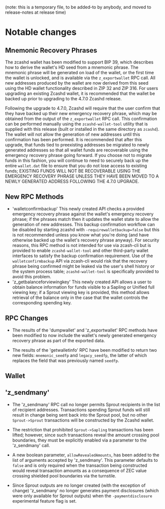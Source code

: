 (note: this is a temporary file, to be added-to by anybody, and moved to
release-notes at release time)

Notable changes
===============

Mnemonic Recovery Phrases
-------------------------

The zcashd wallet has been modified to support BIP 39, which describes how to
derive the wallet's HD seed from a mnemonic phrase.  The mnemonic phrase will
be generated on load of the wallet, or the first time the wallet is unlocked,
and is available via the `z_exportwallet` RPC call. All new addresses produced
by the wallet are now derived from this seed using the HD wallet functionality
described in ZIP 32 and ZIP 316. For users upgrading an existing Zcashd wallet,
it is recommended that the wallet be backed up prior to upgrading to the 4.7.0
Zcashd release.

Following the upgrade to 4.7.0, Zcashd will require that the user confirm that
they have backed up their new emergency recovery phrase, which may be obtained
from the output of the `z_exportwallet` RPC call. This confirmation can be
performed manually using the `zcashd-wallet-tool` utility that is supplied
with this release (built or installed in the same directory as `zcashd`).
The wallet will not allow the generation of new addresses until this
confirmation has been performed. It is recommended that after this upgrade,
that funds tied to preexisting addresses be migrated to newly generated
addresses so that all wallet funds are recoverable using the emergency
recovery phrase going forward. If you choose not to migrate funds in this
fashion, you will continue to need to securely back up the entire `wallet.dat`
file to ensure that you do not lose access to existing funds; EXISTING FUNDS
WILL NOT BE RECOVERABLE USING THE EMERGENCY RECOVERY PHRASE UNLESS THEY HAVE
BEEN MOVED TO A NEWLY GENERATED ADDRESS FOLLOWING THE 4.7.0 UPGRADE.

New RPC Methods
---------------

- 'walletconfirmbackup' This newly created API checks a provided emergency
  recovery phrase against the wallet's emergency recovery phrase; if the phrases
  match then it updates the wallet state to allow the generation of new addresses.
  This backup confirmation workflow can be disabled by starting zcashd with 
  `-requirewalletbackup=false` but this is not recommended unless you know what
  you're doing (and have otherwise backed up the wallet's recovery phrase anyway).
  For security reasons, this RPC method is not intended for use via zcash-cli 
  but is provided to enable `zcashd-wallet-tool` and other third-party wallet 
  interfaces to satisfy the backup confirmation requirement. Use of the 
  `walletconfirmbackup` API via zcash-cli would risk that the recovery phrase 
  being confirmed might be leaked via the user's shell history or the system
  process table; `zcashd-wallet-tool` is specifically provided to avoid this
  problem.
- 'z_getbalanceforviewingkey' This newly created API allows a user to obtain
  balance information for funds visible to a Sapling or Unified full
  viewing key; if a Sprout viewing key is provided, this method allows 
  retrieval of the balance only in the case that the wallet controls the
  corresponding spending key.

RPC Changes
-----------

- The results of the 'dumpwallet' and 'z_exportwallet' RPC methods have been modified
  to now include the wallet's newly generated emergency recovery phrase as part of the
  exported data.

- The results of the 'getwalletinfo' RPC have been modified to return two new fields:
  `mnemonic_seedfp` and `legacy_seedfp`, the latter of which replaces the field that
  was previously named `seedfp`. 

Wallet
------

'z_sendmany'
------------

- The 'z_sendmany' RPC call no longer permits Sprout recipients in the 
  list of recipient addresses. Transactions spending Sprout funds will
  still result in change being sent back into the Sprout pool, but no
  other `Sprout->Sprout` transactions will be constructed by the Zcashd
  wallet. 

- The restriction that prohibited `Sprout->Sapling` transactions has been 
  lifted; however, since such transactions reveal the amount crossing 
  pool boundaries, they must be explicitly enabled via a parameter to
  the 'z_sendmany' call.

- A new boolean parameter, `allowRevealedAmounts`, has been added to the
  list of arguments accepted by 'z_sendmany'. This parameter defaults to
  `false` and is only required when the transaction being constructed 
  would reveal transaction amounts as a consequence of ZEC value crossing
  shielded pool boundaries via the turnstile.

- Since Sprout outputs are no longer created (with the exception of change)
  'z_sendmany' no longer generates payment disclosures (which were only 
  available for Sprout outputs) when the `-paymentdisclosure` experimental
  feature flag is set.
